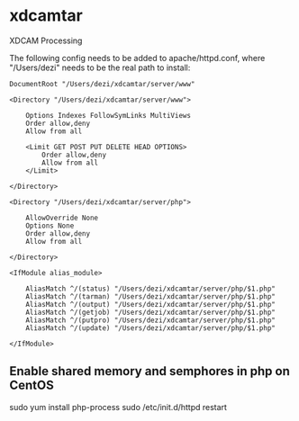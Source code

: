 xdcamtar
========

XDCAM Processing

The following config needs to be added to apache/httpd.conf, where "/Users/dezi" needs to be the real path to install:

    DocumentRoot "/Users/dezi/xdcamtar/server/www"

    <Directory "/Users/dezi/xdcamtar/server/www">

        Options Indexes FollowSymLinks MultiViews
        Order allow,deny
        Allow from all
        
        <Limit GET POST PUT DELETE HEAD OPTIONS>
            Order allow,deny
            Allow from all
        </Limit>

    </Directory>

    <Directory "/Users/dezi/xdcamtar/server/php">
    
        AllowOverride None
        Options None
        Order allow,deny
        Allow from all
        
    </Directory>

    <IfModule alias_module>
    
        AliasMatch ^/(status) "/Users/dezi/xdcamtar/server/php/$1.php"
        AliasMatch ^/(tarman) "/Users/dezi/xdcamtar/server/php/$1.php"
        AliasMatch ^/(output) "/Users/dezi/xdcamtar/server/php/$1.php"
        AliasMatch ^/(getjob) "/Users/dezi/xdcamtar/server/php/$1.php"
        AliasMatch ^/(putpro) "/Users/dezi/xdcamtar/server/php/$1.php"
        AliasMatch ^/(update) "/Users/dezi/xdcamtar/server/php/$1.php"
    
    </IfModule>

Enable shared memory and semphores in php on CentOS
---------------------------------------------------

sudo yum install php-process
sudo /etc/init.d/httpd restart
